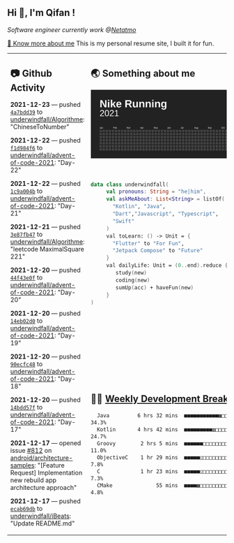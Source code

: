 <h2> Hi 👋, I'm Qifan ! </h2>
<p><em>Software engineer currently work @<a href="https://www.netatmo.com">Netatmo</a>
</em></p><p><a href="https://qifanyang.com/resume" target="_blank"> 🔭 Know more about me</a> This is my personal resume site, I built it for fun.</p>
<table><tr><td valign="top" rowspan="2">

 ## 📷 Github Activity
 <!-- githubActivity starts -->
  **2021-12-23** — pushed [`4a7bdd39`](https://github.com/underwindfall/Algorithme/commit/4a7bdd3940d9033ce93d9ac6e7da469175ed6556) to [underwindfall/Algorithme](https://api.github.com/repos/underwindfall/Algorithme): "ChineseToNumber"

  **2021-12-22** — pushed [`f1d984f6`](https://github.com/underwindfall/advent-of-code-2021/commit/f1d984f6ab9ee2fa99b0d56c7b8b7d2b24630b23) to [underwindfall/advent-of-code-2021](https://api.github.com/repos/underwindfall/advent-of-code-2021): "Day-22"

  **2021-12-22** — pushed [`1c9a004b`](https://github.com/underwindfall/advent-of-code-2021/commit/1c9a004b92ff86bedca13889c4ea0a71c657e8c6) to [underwindfall/advent-of-code-2021](https://api.github.com/repos/underwindfall/advent-of-code-2021): "Day-21"

  **2021-12-21** — pushed [`3e87fb47`](https://github.com/underwindfall/Algorithme/commit/3e87fb47e8bb3e1e911f60122f0f788f7e40819d) to [underwindfall/Algorithme](https://api.github.com/repos/underwindfall/Algorithme): "leetcode MaximalSquare 221"

  **2021-12-20** — pushed [`44f43e0f`](https://github.com/underwindfall/advent-of-code-2021/commit/44f43e0fa263bbd752cc476edc08afa7edd5586c) to [underwindfall/advent-of-code-2021](https://api.github.com/repos/underwindfall/advent-of-code-2021): "Day-20"

  **2021-12-20** — pushed [`14eb02d0`](https://github.com/underwindfall/advent-of-code-2021/commit/14eb02d02a809e51c32d7a2904177ad354d21ab2) to [underwindfall/advent-of-code-2021](https://api.github.com/repos/underwindfall/advent-of-code-2021): "Day-19"

  **2021-12-20** — pushed [`90ecfc48`](https://github.com/underwindfall/advent-of-code-2021/commit/90ecfc486341f2f6b2af962917531368cb5c1811) to [underwindfall/advent-of-code-2021](https://api.github.com/repos/underwindfall/advent-of-code-2021): "Day-18"

  **2021-12-20** — pushed [`14bdd57f`](https://github.com/underwindfall/advent-of-code-2021/commit/14bdd57fa40e2fbc9cb664e67331e0ba67452fd2) to [underwindfall/advent-of-code-2021](https://api.github.com/repos/underwindfall/advent-of-code-2021): "Day-17"

  **2021-12-17** — opened issue [#812](https://api.github.com/repos/android/architecture-samples/issues/812) on [android/architecture-samples](https://api.github.com/repos/android/architecture-samples): "[Feature Request] Implementation new rebuild app architecture approach"

  **2021-12-17** — pushed [`ecab69db`](https://github.com/underwindfall/iBeats/commit/ecab69db0f9637742df3ac0c63a156f937b9a595) to [underwindfall/iBeats](https://api.github.com/repos/underwindfall/iBeats): "Update README.md"
 <!-- githubActivity ends -->
 </td><td valign="top">

 ## 🌏 Something about me
 <!-- profile starts -->
 <a href="https://github.com/underwindfall" width="100%">
   <img src="https://github.com/underwindfall/GitHubPoster/blob/main/examples/nike.svg"/>
 </a>
 <br/>
 <br/>
 <br/>

 ```kotlin
 data class underwindfall(
      val pronouns: String = "he|him",
      val askMeAbout: List<String> = listOf(
        "Kotlin", "Java",
        "Dart","Javascript", "Typescript",
        "Swift"
      )
      val toLearn: () -> Unit = {
        "Flutter" to "For Fun",
        "Jetpack Compose" to "Future"
      }
      val dailyLife: Unit = (0..end).reduce { acc, new ->
         study(new)
         coding(new)
         sumUp(acc) + haveFun(new)
      }
 )
 ```
 <!-- profile ends -->
 </td></tr><tr><td valign="top">

 ## 🏊‍♂️ <a href="https://gist.github.com/underwindfall/377ee88ba1fabd1e93516e48ca9c61eb" target="_blank">Weekly Development Breakdown</a>
  <!-- codeTime starts -->
  ```text
    Java         6 hrs 32 mins  ■■■■■■■■■■■▦□□□□□□□□□□□□  34.3%
    Kotlin       4 hrs 42 mins  ■■■■■■■■■▥□□□□□□□□□□□□□□  24.7%
    Groovy        2 hrs 5 mins  ■■■■■■□□□□□□□□□□□□□□□□□□  11.0%
    ObjectiveC    1 hr 29 mins  ■■■■■◱□□□□□□□□□□□□□□□□□□   7.8%
    C             1 hr 23 mins  ■■■■■◱□□□□□□□□□□□□□□□□□□   7.3%
    CMake              55 mins  ■■■■▦□□□□□□□□□□□□□□□□□□□   4.8%
  ```
  <!-- codeTime starts -->
  </td></tr></table>